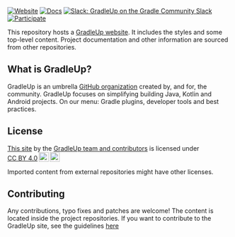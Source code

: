 [![Website](https://img.shields.io/static/v1?label=Website&message=gradleup.com&color=blue)](https://gradleup.com/)
[![Docs](https://img.shields.io/static/v1?label=Projects&message=10%2b&color=green)](https://gradleup.com/projects/)
[![Slack: GradleUp on the Gradle Community Slack](https://img.shields.io/badge/Slack-%23gradleup-brightgreen?style=flat&logo=slack)](https://gradleup.com/docs/community/participate/#slack)
[![Participate](https://img.shields.io/static/v1?label=Contributor&message=Guide&color=lightgreen)](https://gradleup.com/docs/community/participate/)

This repository hosts a [GradleUp website](https://gradleup.com/).
It includes the styles and some top-level content.
Project documentation and other information are sourced from other repositories.

## What is GradleUp?

GradleUp is an umbrella [GitHub organization](https://github.com/gradleup) created by, and for, the community.
GradleUp focuses on simplifying building Java, Kotlin and Android projects.
On our menu: Gradle plugins, developer tools and best practices.

## License

<p xmlns:cc="http://creativecommons.org/ns#" xmlns:dct="http://purl.org/dc/terms/"><a property="dct:title" rel="cc:attributionURL" href="https://gradleup.com">This site</a> by the <a rel="cc:attributionURL dct:creator" property="cc:attributionName" href="https://github.com/GradleUp">GradleUp team and contributors</a> is licensed under <a href="https://creativecommons.org/licenses/by/4.0/?ref=chooser-v1" target="_blank" rel="license noopener noreferrer" style="display:inline-block;">CC BY 4.0<img style="height:22px!important;margin-left:3px;vertical-align:text-bottom;" src="https://mirrors.creativecommons.org/presskit/icons/cc.svg?ref=chooser-v1" alt=""><img style="height:22px!important;margin-left:3px;vertical-align:text-bottom;" src="https://mirrors.creativecommons.org/presskit/icons/by.svg?ref=chooser-v1" alt=""></a></p>

Imported content from external repositories might have other licenses.

## Contributing

Any contributions, typo fixes and patches are welcome!
The content is located inside the project repositories.
If you want to contribute to the GradleUp site,
see the guidelines [here](./CONTRIBUTING.md)
